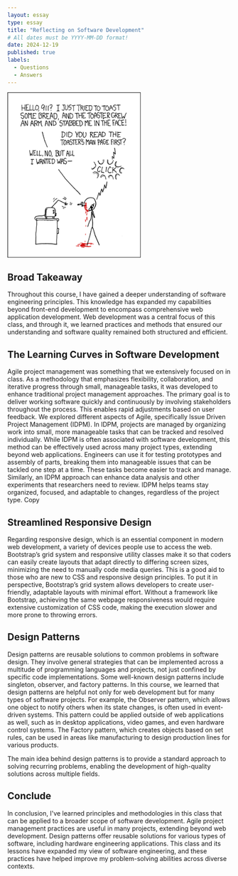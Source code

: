 ```yaml
---
layout: essay
type: essay
title: "Reflecting on Software Development"
# All dates must be YYYY-MM-DD format!
date: 2024-12-19
published: true
labels:
  - Questions
  - Answers
---
```



<img width="300px" class="rounded float-start pe-4" src="../img/smart-questions/rtfm.png">

## Broad Takeaway

Throughout this course, I have gained a deeper understanding of software engineering principles. This knowledge has expanded my capabilities beyond front-end development to encompass comprehensive web application development. Web development was a central focus of this class, and through it, we learned practices and methods that ensured our understanding and software quality remained both structured and efficient.

## The Learning Curves in Software Development

Agile project management was something that we extensively focused on in class. As a methodology that emphasizes flexibility, collaboration, and iterative progress through small, manageable tasks, it was developed to enhance traditional project management approaches. The primary goal is to deliver working software quickly and continuously by involving stakeholders throughout the process. This enables rapid adjustments based on user feedback.
We explored different aspects of Agile, specifically Issue Driven Project Management (IDPM). In IDPM, projects are managed by organizing work into small, more manageable tasks that can be tracked and resolved individually. While IDPM is often associated with software development, this method can be effectively used across many project types, extending beyond web applications. Engineers can use it for testing prototypes and assembly of parts, breaking them into manageable issues that can be tackled one step at a time. These tasks become easier to track and manage. Similarly, an IDPM approach can enhance data analysis and other experiments that researchers need to review. IDPM helps teams stay organized, focused, and adaptable to changes, regardless of the project type. Copy

## Streamlined Responsive Design
Regarding responsive design, which is an essential component in modern web development, a variety of devices people use to access the web. Bootstrap’s grid system and responsive utility classes make it so that coders can easily create layouts that adapt directly to differing screen sizes, minimizing the need to manually code media queries. This is a good aid to those who are new to CSS and responsive design principles.
To put it in perspective, Bootstrap’s grid system allows developers to create user-friendly, adaptable layouts with minimal effort. Without a framework like Bootstrap, achieving the same webpage responsiveness would require extensive customization of CSS code, making the execution slower and more prone to throwing errors.


## Design Patterns

Design patterns are reusable solutions to common problems in software design. They involve general strategies that can be implemented across a multitude of programming languages and projects, not just confined by specific code implementations. Some well-known design patterns include singleton, observer, and factory patterns.
In this course, we learned that design patterns are helpful not only for web development but for many types of software projects. For example, the Observer pattern, which allows one object to notify others when its state changes, is often used in event-driven systems. This pattern could be applied outside of web applications as well, such as in desktop applications, video games, and even hardware control systems. The Factory pattern, which creates objects based on set rules, can be used in areas like manufacturing to design production lines for various products.

The main idea behind design patterns is to provide a standard approach to solving recurring problems, enabling the development of high-quality solutions across multiple fields.

## Conclude
In conclusion, I've learned principles and methodologies in this class that can be applied to a broader scope of software development. Agile project management practices are useful in many projects, extending beyond web development. Design patterns offer reusable solutions for various types of software, including hardware engineering applications. This class and its lessons have expanded my view of software engineering, and these practices have helped improve my problem-solving abilities across diverse contexts.
